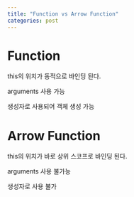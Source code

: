 ```yaml
---
title: "Function vs Arrow Function"
categories: post
---
```


# Function

this의 위치가 동적으로 바인딩 된다.

arguments 사용 가능

생성자로 사용되어 객체 생성 가능

# Arrow Function

this의 위치가 바로 상위 스코프로 바인딩 된다.

arguments 사용 불가능

생성자로 사용 불가
